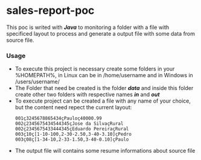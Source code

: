 # sales-report-poc
This poc is writed with ***Java*** to monitoring a folder with a file with specificed layout to process and generate a output file with some data from source file.

### Usage
* To execute this project is necessary create some folders in your %HOMEPATH%, in Linux can be in /home/username and in Windows in /users/username/
* The Folder that need be created is the folder ***data*** and inside this folder create other two folders with respective names ***in*** and ***out***
* To execute project can be created a file with any name of your choice, but the content need repect the current layout:
  ```001ç1234567891234çPedroç50000
  001ç3245678865434çPauloç40000.99
  002ç2345675434544345çJose da SilvaçRural
  002ç2345675433444345çEduardo PereiraçRural
  003ç10ç[1-10-100,2-30-2.50,3-40-3.10]çPedro
  003ç08ç[1-34-10,2-33-1.50,3-40-0.10]çPaulo
* The output file will contains some resume informations about source file
